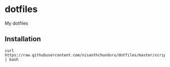 # dotfiles

My dotfiles

## Installation

```
curl https://raw.githubusercontent.com/nisanthchunduru/dotfiles/master/scripts/setup.sh | bash
```
